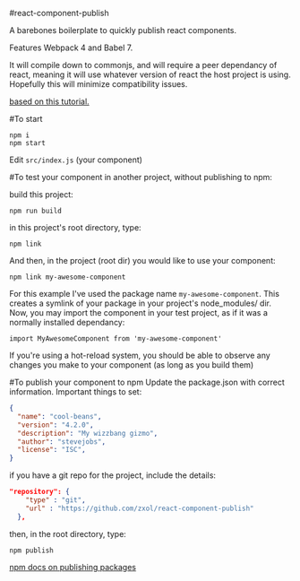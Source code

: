 #react-component-publish

A barebones boilerplate to quickly publish react components.  

Features Webpack 4 and Babel 7.

It will compile down to commonjs, and will require a peer dependancy of react, meaning it will use whatever version of react the host project is using.  Hopefully this will minimize compatibility issues.

[based on this tutorial.](https://medium.com/quick-code/publish-your-own-react-component-as-npm-package-under-5-minutes-8a47f0cb92b9)

#To start

```
npm i
npm start
```
Edit `src/index.js` (your component)

#To test your component in another project, without publishing to npm:

build this project:
```
npm run build
```
in this project's root directory, type:
```
npm link
```
And then, in the project (root dir) you would like to use your component:
```
npm link my-awesome-component
```
For this example I've used the package name `my-awesome-component`.
This creates a symlink of your package in your project's node_modules/ dir.
Now, you may import the component in your test project, as if it was a normally installed dependancy:
```
import MyAwesomeComponent from 'my-awesome-component'
```
If you're using a hot-reload system, you should be able to observe any changes you make to your component (as long as you build them)

#To publish your component to npm
Update the package.json with correct information.
Important things to set:

```json
{
  "name": "cool-beans",
  "version": "4.2.0",
  "description": "My wizzbang gizmo",
  "author": "stevejobs",
  "license": "ISC",
}
```

if you have a git repo for the project, include the details:

```json
"repository": {
    "type" : "git",
    "url" : "https://github.com/zxol/react-component-publish"
  },
```

then, in the root directory, type:

```
npm publish
```

[npm docs on publishing packages](https://docs.npmjs.com/packages-and-modules/contributing-packages-to-the-registry)
